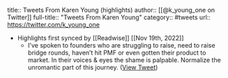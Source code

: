 title:: Tweets From Karen Young (highlights)
author:: [[@k_young_one on Twitter]]
full-title:: "Tweets From Karen Young"
category:: #tweets
url:: https://twitter.com/k_young_one

- Highlights first synced by [[Readwise]] [[Nov 19th, 2022]]
	- I’ve spoken to founders who are struggling to raise, need to raise bridge rounds, haven’t hit PMF or even gotten their product to market. In their voices & eyes the shame is palpable. Normalize the unromantic part of this journey. ([View Tweet](https://twitter.com/k_young_one/status/1409215813807181828))